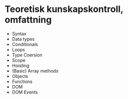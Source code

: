 # Teoretisk kunskapskontroll, omfattning

- Syntax
- Data types
- Conditionals
- Loops
- Type Coersion
- Scope
- Hoisting
- (Basic) Array methods
- Objects
- Functions
- DOM
- DOM Events
